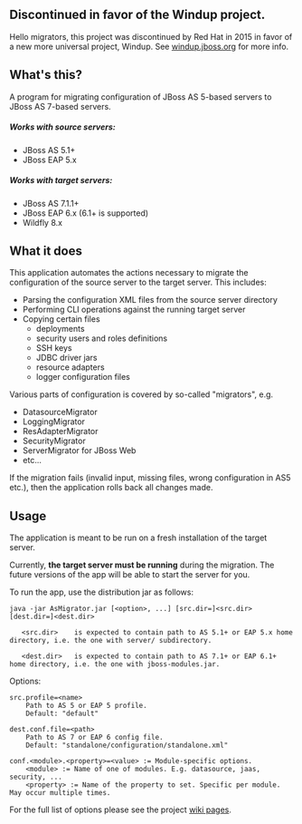 ## Discontinued in favor of the Windup project.

Hello migrators, this project was discontinued by Red Hat in 2015 in favor of a new more universal project, Windup.
See [windup.jboss.org](https://windup.jboss.org) for more info.

## What's this?

A program for migrating configuration of JBoss AS 5-based servers to JBoss AS 7-based servers.

##### Works with source servers:

 * JBoss AS 5.1+
 * JBoss EAP 5.x

##### Works with target servers:

 * JBoss AS 7.1.1+
 * JBoss EAP 6.x (6.1+ is supported)
 * Wildfly 8.x


## What it does

This application automates the actions necessary to migrate the configuration of the source server to the target server.
This includes:

 * Parsing the configuration XML files from the source server directory
 * Performing CLI operations against the running target server
 * Copying certain files
   * deployments
   * security users and roles definitions
   * SSH keys
   * JDBC driver jars
   * resource adapters
   * logger configuration files

Various parts of configuration is covered by so-called "migrators", e.g.

 * DatasourceMigrator
 * LoggingMigrator
 * ResAdapterMigrator
 * SecurityMigrator
 * ServerMigrator for JBoss Web
 * etc...


If the migration fails (invalid input, missing files, wrong configuration in AS5 etc.),
then the application rolls back all changes made.


## Usage

The application is meant to be run on a fresh installation of the target server.

Currently, **the target server must be running** during the migration.
The future versions of the app will be able to start the server for you.

To run the app, use the distribution jar as follows:


    java -jar AsMigrator.jar [<option>, ...] [src.dir=]<src.dir> [dest.dir=]<dest.dir>

       <src.dir>    is expected to contain path to AS 5.1+ or EAP 5.x home directory, i.e. the one with server/ subdirectory.

       <dest.dir>   is expected to contain path to AS 7.1+ or EAP 6.1+ home directory, i.e. the one with jboss-modules.jar.

 Options:

    src.profile=<name>
        Path to AS 5 or EAP 5 profile.
        Default: "default"

    dest.conf.file=<path> 
        Path to AS 7 or EAP 6 config file.
        Default: "standalone/configuration/standalone.xml"

    conf.<module>.<property>=<value> := Module-specific options.
        <module> := Name of one of modules. E.g. datasource, jaas, security, ...
        <property> := Name of the property to set. Specific per module. May occur multiple times.

  For the full list of options please see the project [wiki pages](https://github.com/OndraZizka/jboss-migration/wiki).
